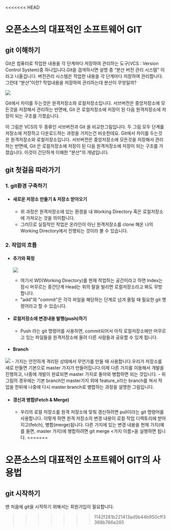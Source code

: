 <<<<<<< HEAD
# 오픈소스의 대표적인 소프트웨어 GIT

## git 이해하기

Git은 컴퓨터로 작업한 내용을 각 단계마다 저장하여 관리하는 도구(VCS : Version Control System)중 하나입니다.Git을 검색하시면 설명 중 “분산 버전 관리 시스템" 이라고 나올겁니다. 버전관리 시스템은 작업한 내용을 각 단계마다 저장하여 관리합니다. 그런데 “분산”이란? 작업내용을 저장하여 관리하는데 분산이 무엇일까?

![](https://cdn-images-1.medium.com/max/1600/1*LeYyh5LeWf9KBvk5QQrqag.png)


Git에서 차이를 두는것은 원격저장소와 로컬저장소입니다. 서브버전은 중앙저장소에 모든것을 저장해서 관리하는 반면에, Git 은 로컬저장소에 저장이 된 다음 원격저장소에 저장이 되는 구조를 가졌습니다.

이 그림은 VCS의 두 종류인 서브버전과 Git 을 비교한그림입니다. 두 그림 모두 단계를 저장소에 저장하고 다운로드하는 과정을 거치는건 비슷한데요. Git에서 차이를 두는것은 원격저장소와 로컬저장소입니다. 서브버전은 중앙저장소에 모든것을 저장해서 관리하는 반면에, Git 은 로컬저장소에 저장이 된 다음 원격저장소에 저장이 되는 구조를 가졌습니다. 이것이 간단하게 이해한 "분산"의 개념입니다.

## git 첫걸음 따라가기

### 1. git환경 구축하기
  - #### 새로운 저장소 만들기 & 저장소 받아오기
    - 위 과정은 원격저장소에 있는 환경을 내 Working Directory 혹은 로컬저장소에 가져오는 것을 의미합니다.
    - 그러므로 실질적인 작업은 온라인이 아닌 원격저장소를 clone 해온 나의 Working Directory에서 진행되는 것이라 볼 수 있습니다.

### 2. 작업의 흐름
  - #### 추가와 확정
    ![](https://rogerdudler.github.io/git-guide/img/trees.png)
    - 여기서 WD(Working Directory)를 현재 작업하는 공간이라고 하면  Index는 잠시 머무르는 중간단계 Head는 위의 말을 빌리면 로컬저장소라고 봐도 무방합니다.
    - "add"와 "commit"은 각각 파일을 해당하는 단계로 넘겨 올릴 때 필요한 git 명령어라고 할 수 있습니다.

  - #### 로컬저장소에 변경내용 발행(push)하기
    - Push 라는 git 명령어를 사용하면, commit되어서 아직 로컬저장소에만 머무르고 있는 파일들을 원격저장소에 올려 다른 사람들과 공유할 수 있게 됩니다.

  - #### Branch
  ![](https://rogerdudler.github.io/git-guide/img/branches.png)
    - 가지는 안전하게 격리된 상태에서 무언가를 만들 때 사용합니다.우리가 저장소를 새로 만들면 기본으로 master 가지가 만들어집니다.이제 다른 가지를 이용해서 개발을 진행하고, 나중에 개발이 완료되면 master 가지로 돌아와 병합하면 되는 것입니다.
    - 위 그림의 경우에는 기본 branch인 master가지 외에 feature_x라는 branch를 쳐서 작업을 한뒤에 나중에 다시 master branch로 병합하는 과정을 설명한 그림입니다.

  - #### 갱신과 병합(Fetch & Merge)
    - 우리의 로컬 저장소를 원격 저장소에 맞춰 갱신하려면 pull이라는 git 명령어를 사용합니다. 이렇게 하면 원격 저장소의 변경 내용이 로컬 작업 디렉토리에 받아지고(fetch), 병합(merge)됩니다. 다른 가지에 있는 변경 내용을 현재 가지(예를 들면, master 가지)에 병합하려면 git merge <가지 이름>을 실행하면 됩니다.
=======
# 오픈소스의 대표적인 소프트웨어 GIT의 사용법

## git 시작하기

맨 처음에 git을 시작하기 위해서는 회원가입이 필요합니다.
>>>>>>> 1142f281b221413ad5b44b950cff3368b766e265
